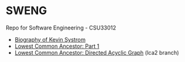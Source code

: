 # SWENG
Repo for Software Engineering - CSU33012

+ [Biography of Kevin Systrom](https://github.com/rvailnaveed/SWENG/blob/master/Biography/Biography.pdf)
+ [Lowest Common Ancestor: Part 1](https://github.com/rvailnaveed/SWENG/tree/master/lca)
+ [Lowest Common Ancestor: Directed Acyclic Graph](https://github.com/rvailnaveed/SWENG/tree/lca2/lca) (lca2 branch)
